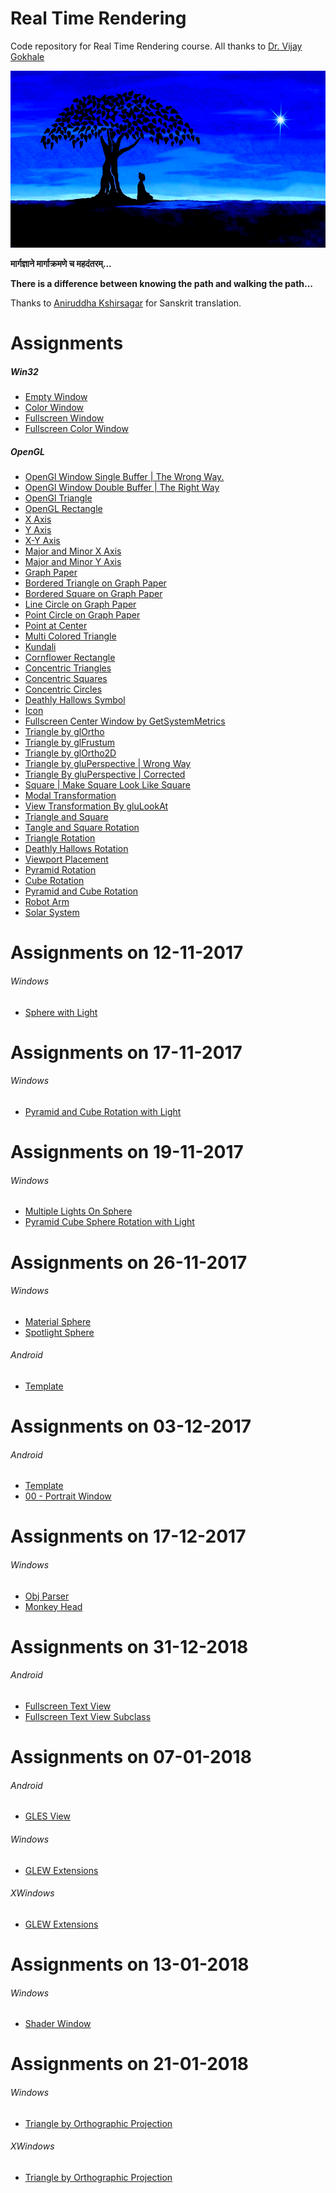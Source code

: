 Real Time Rendering
===================

Code repository for Real Time Rendering course. All thanks to [Dr. Vijay Gokhale](windows/http://astromedicomp.org/dr-vijay-gokhale)

![theUltimateCreation][theUltimateCreation-image]

**मार्गज्ञाने मार्गाक्रमणे च महदंतरम्...**

**There is a difference between knowing the path and walking the path...**

Thanks to [Aniruddha Kshirsagar]() for Sanskrit translation.

# Assignments

##### Win32

* [Empty Window](windows/window)
* [Color Window](windows/colorWindow)
* [Fullscreen Window](windows/fullscreenWindow)
* [Fullscreen Color Window](windows/fullscreenColorWindow)

##### OpenGL

* [OpenGl Window Single Buffer | The Wrong Way.](windows/openGLWindow)
* [OpenGl Window Double Buffer | The Right Way](windows/openGLWindow)
* [OpenGl Triangle](windows/triangle)
* [OpenGL Rectangle](windows/rectangle)
* [X Axis](windows/xAxis)
* [Y Axis](windows/yAxis)
* [X-Y Axis](windows/xyAxis)
* [Major and Minor X Axis](windows/majorMinorXAxis)
* [Major and Minor Y Axis](windows/majorMinorYAxis)
* [Graph Paper](windows/graphPaper)
* [Bordered Triangle on Graph Paper](windows/graphPaperBorderedTriangle)
* [Bordered Square on Graph Paper](windows/graphPaperBorderedSquare)
* [Line Circle on Graph Paper](windows/graphPaperLineCircle)
* [Point Circle on Graph Paper](windows/graphPaperPointCircle)
* [Point at Center](windows/pointAtCenter)
* [Multi Colored Triangle](windows/multiColoredTriangle)
* [Kundali](windows/kundali)
* [Cornflower Rectangle](windows/cornflowerRectangle)
* [Concentric Triangles](windows/concentricTriangles)
* [Concentric Squares](windows/concentricSquares)
* [Concentric Circles](windows/concentricCircles)
* [Deathly Hallows Symbol](windows/deathlyHallowsSymbol)
* [Icon](windows/colorWindow)
* [Fullscreen Center Window by GetSystemMetrics](windows/fullscreenCenterWindowByGetSystemMetrics)
* [Triangle by glOrtho](windows/triangleByGlOrtho)
* [Triangle by glFrustum](windows/triangleByGlFrustum)
* [Triangle by glOrtho2D](windows/triangleByGluOrtho2D)
* [Triangle by gluPerspective | Wrong Way](windows/triangleByGluPerspective)
* [Triangle By gluPerspective | Corrected](windows/triangleByGluPerspectiveCorrected)
* [Square | Make Square Look Like Square](windows/square)
* [Modal Transformation](windows/modalTransformation)
* [View Transformation By gluLookAt](windows/viewTransformationByGluLookAt)
* [Triangle and Square](windows/triangleAndSquare)
* [Tangle and Square Rotation](windows/triangleAndSquare)
* [Triangle Rotation](windows/triangleRotation)
* [Deathly Hallows Rotation](windows/deathlyHallowsRotation)
* [Viewport Placement](windows/viewportPlacement)
* [Pyramid Rotation](windows/pyramidRotation)
* [Cube Rotation](windows/cubeRotation)
* [Pyramid and Cube Rotation](windows/pyramidAndCubeRotation)
* [Robot Arm](windows/robotArm)
* [Solar System](windows/solarSystem)

Assignments on 12-11-2017
=========================

###### Windows

* [Sphere with Light](windows/sphereWithLight)

Assignments on 17-11-2017
=========================

###### Windows

* [Pyramid and Cube Rotation with Light](windows/pyramidAndCubeRotationWithLight)

Assignments on 19-11-2017
=========================

###### Windows

* [Multiple Lights On Sphere](windows/multipleLightsOnSphere)
* [Pyramid Cube Sphere Rotation with Light](windows/pyramidCubeSphereRotationWithLight)

Assignments on 26-11-2017
=========================

###### Windows

* [Material Sphere](windows/materialSphere)
* [Spotlight Sphere](windows/spotlightSphere)

###### Android
* [Template](android/template)

Assignments on 03-12-2017
=========================

###### Android
* [Template](android/template)
* [00 - Portrait Window](android/00-portraitWindow)

Assignments on 17-12-2017
=========================

###### Windows

* [Obj Parser](c/objParser)
* [Monkey Head](windows/monkeyHead)

Assignments on 31-12-2018
=========================

###### Android
* [Fullscreen Text View](android/fullscreenTextView)
* [Fullscreen Text View Subclass](android/fullscreenMyTextView)

Assignments on 07-01-2018
=========================

###### Android
* [GLES View](android/glesView)

###### Windows
* [GLEW Extensions](windows/pp/extensions)

###### XWindows
* [GLEW Extensions](xWindows/pp/extensions)

Assignments on 13-01-2018
=========================

###### Windows
* [Shader Window](windows/pp/shader)

Assignments on 21-01-2018
=========================

###### Windows
* [Triangle by Orthographic Projection](windows/pp/triangleOrtho)

###### XWindows
* [Triangle by Orthographic Projection](xWindows/pp/triangleOrtho)

<!--Image declaration-->

[theUltimateCreation-image]: ./theUltimateCreation.png "The Ultimate Creation"

